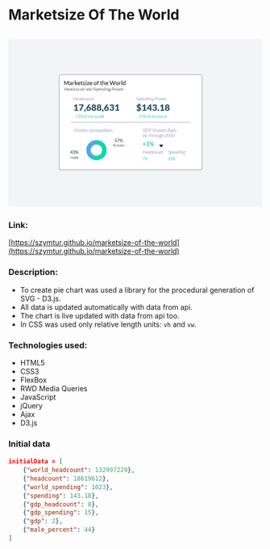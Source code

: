 # Marketsize Of The World

![](img/preview.png)

### Link:
[https://szymtur.github.io/marketsize-of-the-world](https://szymtur.github.io/marketsize-of-the-world)

### Description:
- To create pie chart was used a library for the procedural generation of SVG - D3.js.
- All data is updated automatically with data from api.
- The chart is live updated with data from api too.
- In CSS was used only relative length units: `vh` and `vw`.

### Technologies used:
- HTML5
- CSS3
- FlexBox
- RWD Media Queries
- JavaScript
- jQuery
- Ajax
- D3.js

### Initial data

```json
initialData = [
    {"world_headcount": 132997229},
    {"headcount": 18619612},
    {"world_spending": 1023},
    {"spending": 143.18},
    {"gdp_headcount": 8},
    {"gdp_spending": 15},
    {"gdp": 2},
    {"male_percent": 44}
]
```
